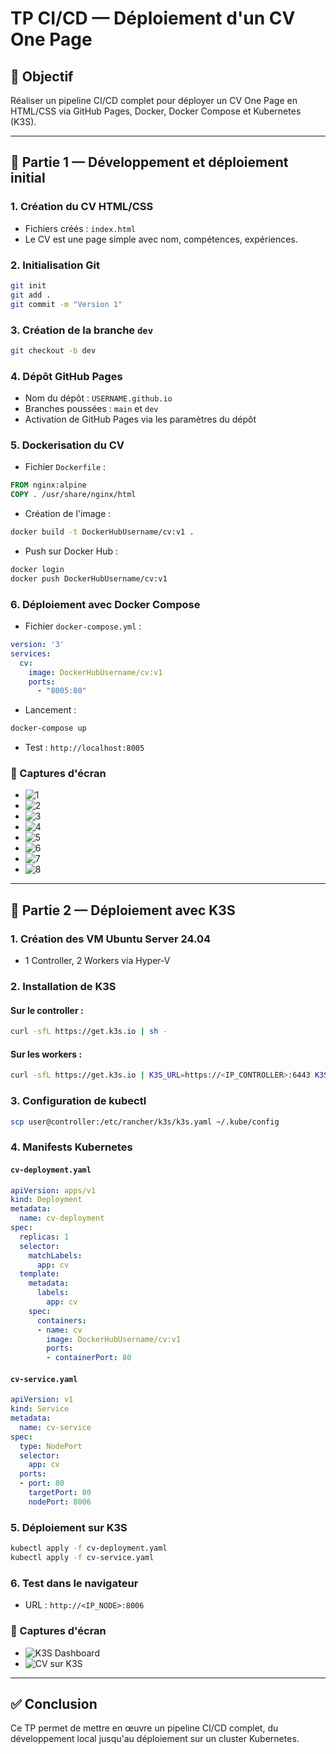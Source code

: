 
# TP CI/CD — Déploiement d'un CV One Page

## 🎯 Objectif
Réaliser un pipeline CI/CD complet pour déployer un CV One Page en HTML/CSS via GitHub Pages, Docker, Docker Compose et Kubernetes (K3S).

---

## 🧩 Partie 1 — Développement et déploiement initial

### 1. Création du CV HTML/CSS
- Fichiers créés : `index.html`
- Le CV est une page simple avec nom, compétences, expériences.

### 2. Initialisation Git
```bash
git init
git add .
git commit -m "Version 1"
```

### 3. Création de la branche `dev`
```bash
git checkout -b dev
```

### 4. Dépôt GitHub Pages
- Nom du dépôt : `USERNAME.github.io`
- Branches poussées : `main` et `dev`
- Activation de GitHub Pages via les paramètres du dépôt

### 5. Dockerisation du CV
- Fichier `Dockerfile` :
```Dockerfile
FROM nginx:alpine
COPY . /usr/share/nginx/html
```
- Création de l'image :
```bash
docker build -t DockerHubUsername/cv:v1 .
```
- Push sur Docker Hub :
```bash
docker login
docker push DockerHubUsername/cv:v1
```

### 6. Déploiement avec Docker Compose
- Fichier `docker-compose.yml` :
```yaml
version: '3'
services:
  cv:
    image: DockerHubUsername/cv:v1
    ports:
      - "8005:80"
```
- Lancement :
```bash
docker-compose up
```
- Test : `http://localhost:8005`

### 📸 Captures d'écran
- ![1](captures/1.png)
- ![2](captures/2.png)
- ![3](captures/3.png)
- ![4](captures/4.png)
- ![5](captures/5.png)
- ![6](captures/6.png)
- ![7](captures/7.png)
- ![8](captures/8.png)

---

## 🧩 Partie 2 — Déploiement avec K3S

### 1. Création des VM Ubuntu Server 24.04
- 1 Controller, 2 Workers via Hyper-V

### 2. Installation de K3S
#### Sur le controller :
```bash
curl -sfL https://get.k3s.io | sh -
```
#### Sur les workers :
```bash
curl -sfL https://get.k3s.io | K3S_URL=https://<IP_CONTROLLER>:6443 K3S_TOKEN=<TOKEN> sh -
```

### 3. Configuration de kubectl
```bash
scp user@controller:/etc/rancher/k3s/k3s.yaml ~/.kube/config
```

### 4. Manifests Kubernetes
#### `cv-deployment.yaml`
```yaml
apiVersion: apps/v1
kind: Deployment
metadata:
  name: cv-deployment
spec:
  replicas: 1
  selector:
    matchLabels:
      app: cv
  template:
    metadata:
      labels:
        app: cv
    spec:
      containers:
      - name: cv
        image: DockerHubUsername/cv:v1
        ports:
        - containerPort: 80
```

#### `cv-service.yaml`
```yaml
apiVersion: v1
kind: Service
metadata:
  name: cv-service
spec:
  type: NodePort
  selector:
    app: cv
  ports:
  - port: 80
    targetPort: 80
    nodePort: 8006
```

### 5. Déploiement sur K3S
```bash
kubectl apply -f cv-deployment.yaml
kubectl apply -f cv-service.yaml
```

### 6. Test dans le navigateur
- URL : `http://<IP_NODE>:8006`

### 📸 Captures d'écran
- ![K3S Dashboard](captures/k3s-dashboard.png)
- ![CV sur K3S](captures/k3s-cv.png)

---

## ✅ Conclusion
Ce TP permet de mettre en œuvre un pipeline CI/CD complet, du développement local jusqu'au déploiement sur un cluster Kubernetes.
